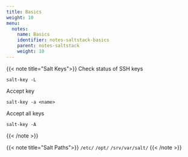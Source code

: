 ```yaml
---
title: Basics
weight: 10
menu:
  notes:
    name: Basics
    identifier: notes-saltstack-basics
    parent: notes-saltstack
    weight: 10
---
```


<!-- Salt Keys -->
{{< note title="Salt Keys">}}
Check status of SSH keys

```
salt-key -L
```

Accept key
```
salt-key -a <name>
```

Accept all keys
```
salt-key -A
```
{{< /note >}}

<!-- Salt Paths -->
{{< note title="Salt Paths">}}
`/etc/` `/opt/` `/srv/var/salt/`
{{< /note >}}
